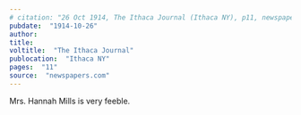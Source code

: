 ```yaml
---
# citation: "26 Oct 1914, The Ithaca Journal (Ithaca NY), p11, newspapers.com"
pubdate:  "1914-10-26"
author: 
title: 
voltitle:  "The Ithaca Journal"
publocation:  "Ithaca NY"
pages:  "11"
source:  "newspapers.com"
---
```

Mrs. Hannah Mills is very feeble.
